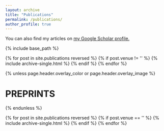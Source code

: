 ```yaml
---
layout: archive
title: "Publications"
permalink: /publications/
author_profile: true
---
```


You can also find my articles on <u><a href="https://scholar.google.com/citations?user=YBZt0-AAAAAJ&hl=en">my Google Scholar profile</a>.</u>


{% include base_path %}

{% for post in site.publications reversed %}
    {% if post.venue != '' %}
      {% include archive-single.html %}
    {% endif %}
{% endfor %}


{% unless page.header.overlay_color or page.header.overlay_image %}
  <h1 class="page__title">PREPRINTS</h1>
{% endunless %}

{% for post in site.publications reversed %}
    {% if post.venue == '' %}
      {% include archive-single.html %}
    {% endif %}
{% endfor %}

